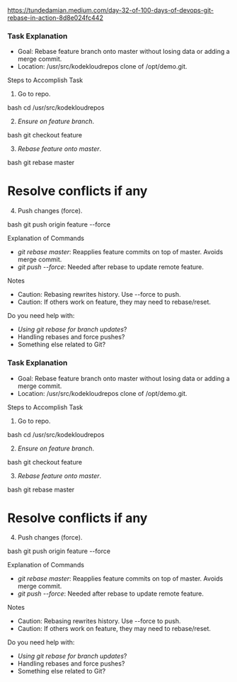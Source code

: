 https://tundedamian.medium.com/day-32-of-100-days-of-devops-git-rebase-in-action-8d8e024fc442

### Task Explanation
- Goal: Rebase feature branch onto master without losing data or adding a merge commit.
- Location: /usr/src/kodekloudrepos clone of /opt/demo.git.

Steps to Accomplish Task
1. Go to repo.

bash
cd /usr/src/kodekloudrepos


2. *Ensure on feature branch*.

bash
git checkout feature


3. *Rebase feature onto master*.

bash
git rebase master
# Resolve conflicts if any


4. Push changes (force).

bash
git push origin feature --force


Explanation of Commands
- *git rebase master*: Reapplies feature commits on top of master. Avoids merge commit.
- *git push --force*: Needed after rebase to update remote feature.

Notes
- Caution: Rebasing rewrites history. Use --force to push.
- Caution: If others work on feature, they may need to rebase/reset.

Do you need help with:
- *Using git rebase for branch updates*?
- Handling rebases and force pushes?
- Something else related to Git?


### Task Explanation
- Goal: Rebase feature branch onto master without losing data or adding a merge commit.
- Location: /usr/src/kodekloudrepos clone of /opt/demo.git.

Steps to Accomplish Task
1. Go to repo.

bash
cd /usr/src/kodekloudrepos


2. *Ensure on feature branch*.

bash
git checkout feature


3. *Rebase feature onto master*.

bash
git rebase master
# Resolve conflicts if any


4. Push changes (force).

bash
git push origin feature --force


Explanation of Commands
- *git rebase master*: Reapplies feature commits on top of master. Avoids merge commit.
- *git push --force*: Needed after rebase to update remote feature.

Notes
- Caution: Rebasing rewrites history. Use --force to push.
- Caution: If others work on feature, they may need to rebase/reset.

Do you need help with:
- *Using git rebase for branch updates*?
- Handling rebases and force pushes?
- Something else related to Git?
